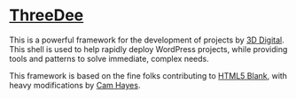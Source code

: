 # [ThreeDee](https://github.com/camhayes/ThreeDee)

This is a powerful framework for the development of projects by [3D Digital](http://3ddigital.com/). This shell is used to help rapidly deploy WordPress projects, while providing tools and patterns to solve immediate, complex needs.


This framework is based on the fine folks contributing to [HTML5 Blank](http://html5blank.com), with heavy modifications by [Cam Hayes](http://cerherm.com).